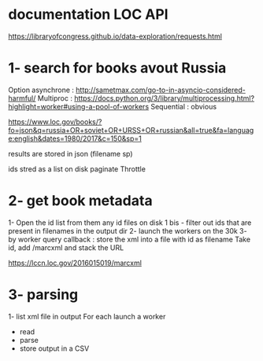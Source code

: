 
# documentation  LOC API 

https://libraryofcongress.github.io/data-exploration/requests.html

# 1- search for books avout Russia

Option asynchrone : http://sametmax.com/go-to-in-asyncio-considered-harmful/
Multiproc : https://docs.python.org/3/library/multiprocessing.html?highlight=worker#using-a-pool-of-workers
Sequential : obvious

https://www.loc.gov/books/?fo=json&q=russia+OR+soviet+OR+URSS+OR+russian&all=true&fa=language:english&dates=1980/2017&c=150&sp=1

results are stored in json (filename sp)

ids stred as a list on disk
paginate Throttle

# 2- get book metadata

1- Open the id list from them any id files on disk
1 bis - filter out ids that are present in filenames in the output dir
2- launch the workers on the 30k
3- by worker
	query
	callback : 
		store the xml into a file with id as filename
Take id, add /marcxml and stack the URL

https://lccn.loc.gov/2016015019/marcxml

# 3- parsing

1- list xml file in output
For each launch a worker
 - read
 - parse
 - store output in a CSV
 
